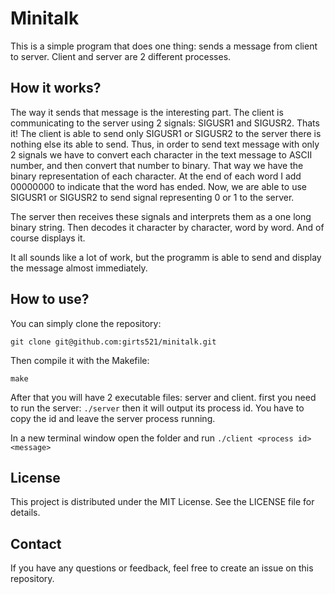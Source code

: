 # Minitalk

This is a simple program that does one thing: sends a message from client to server. Client and server are 2 different processes. 

## How it works?

The way it sends that message is the interesting part. 
The client is communicating to the server using 2 signals: SIGUSR1 and SIGUSR2. Thats it! The client is able to send only SIGUSR1 or SIGUSR2 to the server there is nothing else its able to send. 
Thus, in order to send text message with only 2 signals we have to convert each character in the text message to ASCII number, and then convert that number to binary. 
That way we have the binary representation of each character. At the end of each word I add 00000000 to indicate that the word has ended. 
Now, we are able to use SIGUSR1 or SIGUSR2  to send signal representing 0 or 1 to the server. 

The server then receives these signals and interprets them as a one long binary string. Then decodes it character by character, word by word. And of course displays it. 

It all sounds like a lot of work, but the programm is able to send and display the message almost immediately. 

## How to use?

You can simply clone the repository: 

```git clone git@github.com:girts521/minitalk.git ```

Then compile it with the Makefile: 

``` make ```

After that you will have 2 executable files: server and client. first you need to run the server: ```./server``` then it will output its process id. 
You have to copy the id and leave the server process running. 

In a new terminal window open the folder and run ```./client <process id>  <message> ``` 

##  License

This project is distributed under the MIT License. See the LICENSE file for details.

## Contact
If you have any questions or feedback, feel free to create an issue on this repository.